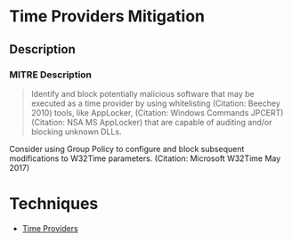 
# Time Providers Mitigation

## Description

### MITRE Description

> Identify and block potentially malicious software that may be executed as a time provider by using whitelisting (Citation: Beechey 2010) tools, like AppLocker, (Citation: Windows Commands JPCERT) (Citation: NSA MS AppLocker) that are capable of auditing and/or blocking unknown DLLs.

Consider using Group Policy to configure and block subsequent modifications to W32Time parameters. (Citation: Microsoft W32Time May 2017)


# Techniques


* [Time Providers](../techniques/Time-Providers.md)

